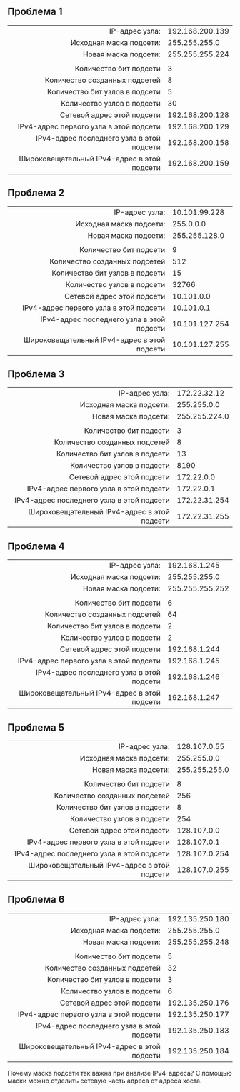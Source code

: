 ## Проблема 1 ##
|       |                |      
|---------------------------------------------:|:-------------------------|
|    IP-адрес узла:                            | 192.168.200.139          |  
|   Исходная маска подсети:                    | 255.255.255.0            |
|   Новая маска подсети:                       | 255.255.255.224          |
| |  |
|Количество бит подсети                        | 3                        |
|Количество созданных подсетей                 | 8                        |
|Количество бит узлов в подсети                | 5                        |
|Количество узлов в подсети                    | 30                       |     
|Сетевой адрес этой подсети                    | 192.168.200.128          |
|IPv4-адрес первого узла в этой подсети        | 192.168.200.129          |
|IPv4-адрес последнего узла в этой подсети     | 192.168.200.158          |
|Широковещательный IPv4-адрес в этой подсети   | 192.168.200.159          | 

## Проблема 2 ##
|       |                |      
|---------------------------------------------:|:-------------------------|
|    IP-адрес узла:                            | 10.101.99.228            |  
|   Исходная маска подсети:                    | 255.0.0.0                |
|   Новая маска подсети:                       | 255.255.128.0            |
| |  |
|Количество бит подсети                        | 9                        |
|Количество созданных подсетей                 | 512                      |
|Количество бит узлов в подсети                | 15                       |
|Количество узлов в подсети                    | 32766                    |     
|Сетевой адрес этой подсети                    | 10.101.0.0          |
|IPv4-адрес первого узла в этой подсети        | 10.101.0.1          |
|IPv4-адрес последнего узла в этой подсети     | 10.101.127.254          |
|Широковещательный IPv4-адрес в этой подсети   | 10.101.127.255          |  

## Проблема 3 ##
|       |                |      
|---------------------------------------------:|:-------------------------|
|    IP-адрес узла:                            | 172.22.32.12            |  
|   Исходная маска подсети:                    | 255.255.0.0                |
|   Новая маска подсети:                       | 255.255.224.0            |
| |  |
|Количество бит подсети                        | 3                        |
|Количество созданных подсетей                 | 8                     |
|Количество бит узлов в подсети                | 13                       |
|Количество узлов в подсети                    | 8190                   |     
|Сетевой адрес этой подсети                    | 172.22.0.0         |
|IPv4-адрес первого узла в этой подсети        | 172.22.0.1          |
|IPv4-адрес последнего узла в этой подсети     | 172.22.31.254         |
|Широковещательный IPv4-адрес в этой подсети   | 172.22.31.255          | 

## Проблема 4 ##
|       |                |      
|---------------------------------------------:|:-------------------------|
|    IP-адрес узла:                            | 192.168.1.245            |  
|   Исходная маска подсети:                    | 255.255.255.0                |
|   Новая маска подсети:                       | 255.255.255.252            |
| |  |
|Количество бит подсети                        | 6                        |
|Количество созданных подсетей                 | 64                    |
|Количество бит узлов в подсети                | 2                       |
|Количество узлов в подсети                    | 2                   |     
|Сетевой адрес этой подсети                    | 192.168.1.244         |
|IPv4-адрес первого узла в этой подсети        | 192.168.1.245          |
|IPv4-адрес последнего узла в этой подсети     | 192.168.1.246        |
|Широковещательный IPv4-адрес в этой подсети   | 192.168.1.247          |   


## Проблема 5 ##
|       |                |      
|---------------------------------------------:|:-------------------------|
|    IP-адрес узла:                            | 128.107.0.55           |  
|   Исходная маска подсети:                    | 255.255.0.0                |
|   Новая маска подсети:                       | 255.255.255.0          |
| |  |
|Количество бит подсети                        | 8                        |
|Количество созданных подсетей                 | 256                   |
|Количество бит узлов в подсети                | 8                      |
|Количество узлов в подсети                    | 254                  |     
|Сетевой адрес этой подсети                    | 128.107.0.0         |
|IPv4-адрес первого узла в этой подсети        | 128.107.0.1          |
|IPv4-адрес последнего узла в этой подсети     | 128.107.0.254        |
|Широковещательный IPv4-адрес в этой подсети   | 128.107.0.255        |   

## Проблема 6 ##
|       |                |      
|---------------------------------------------:|:-------------------------|
|    IP-адрес узла:                            | 192.135.250.180           |  
|   Исходная маска подсети:                    | 255.255.255.0                |
|   Новая маска подсети:                       | 255.255.255.248        |
| |  |
|Количество бит подсети                        | 5                        |
|Количество созданных подсетей                 | 32                  |
|Количество бит узлов в подсети                | 3                      |
|Количество узлов в подсети                    | 6               |     
|Сетевой адрес этой подсети                    | 192.135.250.176        |
|IPv4-адрес первого узла в этой подсети        | 192.135.250.177          |
|IPv4-адрес последнего узла в этой подсети     | 192.135.250.183        |
|Широковещательный IPv4-адрес в этой подсети   | 192.135.250.184         |    

Почему маска подсети так важна при анализе IPv4-адреса?
C помощью маски можно отделить сетевую часть адреса от адреса хоста.
